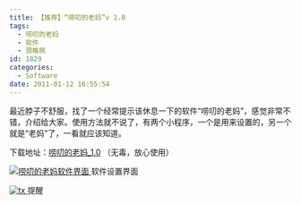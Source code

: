 ```yaml
---
title: 【推荐】“唠叨的老妈”v 1.0
tags:
  - 唠叨的老妈
  - 软件
  - 颈椎病
id: 1829
categories:
  - Software
date: 2011-01-12 16:55:54
---
```


最近脖子不舒服，找了一个经常提示该休息一下的软件“唠叨的老妈”，感觉非常不错，介绍给大家。使用方法就不说了，有两个小程序，一个是用来设置的，另一个就是“老妈”了，一看就应该知道。

下载地址：[唠叨的老妈_1.0](../wp-content/uploads/2011/01/%E5%94%A0%E5%8F%A8%E7%9A%84%E8%80%81%E5%A6%88_1.0.zip) （无毒，放心使用）

[![](http://blog.kangzj.net/wp-content/uploads/2011/01/lm.jpg "唠叨的老妈软件界面")
](http://blog.kangzj.net/wp-content/uploads/2011/01/lm.jpg)软件设置界面

[![](http://blog.kangzj.net/wp-content/uploads/2011/01/tx.jpg "tx")
](http://blog.kangzj.net/wp-content/uploads/2011/01/tx.jpg)提醒